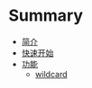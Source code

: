 # Summary

* [简介](README.md)
* [快速开始](book/ready.md)
* [功能]()
    * [wildcard](book/function/wildcard.md)

